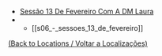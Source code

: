 

- [Sessão 13 De Fevereiro Com A DM Laura](s06_-_sessao_13_de_fevereiro_com_a_dm_laura.md)
- - [[s06_-_sessoes_13_de_fevereiro]]
	
[(Back to Locations / Voltar a Localizações)](localizacoes.md)
